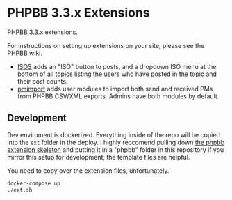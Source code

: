 # PHPBB 3.3.x Extensions

PHPBB 3.3.x extensions.

For instructions on setting up extensions on your site, please see the [PHPBB wiki](https://www.phpbb.com/extensions/installing/).

- [ISOS](isos) adds an "ISO" button to posts, and a dropdown ISO menu at the bottom of all topics listing the users who have posted in the topic and their post counts.
- [pmimport](pmimport) adds user modules to import both send and received PMs from PHPBB CSV/XML exports. Admins have both modules by default.

## Development

Dev enviroment is dockerized. Everything inside of the repo will be copied into the `ext` folder in the deploy. I highly reccomend pulling down [the phpbb extension skeleton](https://github.com/phpbb-extensions/phpbb-ext-skeleton) and putting it in a "phpbb" folder in this repository if you mirror this setup for development; the template files are helpful.

You need to copy over the extension files, unfortunately.

```sh
docker-compose up
./ext.sh
```
